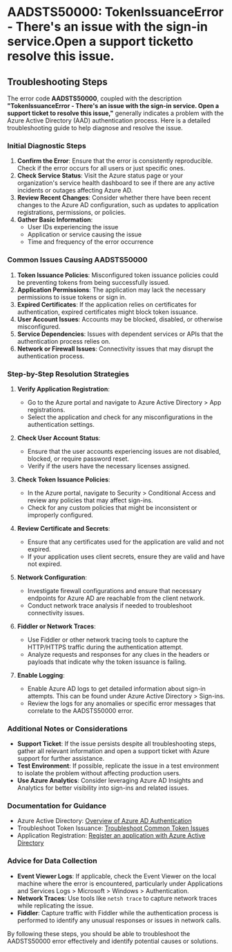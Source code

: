 # AADSTS50000: TokenIssuanceError - There's an issue with the sign-in service.Open a support ticketto resolve this issue.


## Troubleshooting Steps
The error code **AADSTS50000**, coupled with the description **"TokenIssuanceError - There's an issue with the sign-in service. Open a support ticket to resolve this issue,"** generally indicates a problem with the Azure Active Directory (AAD) authentication process. Here is a detailed troubleshooting guide to help diagnose and resolve the issue.

### Initial Diagnostic Steps

1. **Confirm the Error**: Ensure that the error is consistently reproducible. Check if the error occurs for all users or just specific ones.
2. **Check Service Status**: Visit the Azure status page or your organization's service health dashboard to see if there are any active incidents or outages affecting Azure AD.
3. **Review Recent Changes**: Consider whether there have been recent changes to the Azure AD configuration, such as updates to application registrations, permissions, or policies.
4. **Gather Basic Information**:
   - User IDs experiencing the issue
   - Application or service causing the issue
   - Time and frequency of the error occurrence

### Common Issues Causing AADSTS50000

1. **Token Issuance Policies**: Misconfigured token issuance policies could be preventing tokens from being successfully issued.
2. **Application Permissions**: The application may lack the necessary permissions to issue tokens or sign in.
3. **Expired Certificates**: If the application relies on certificates for authentication, expired certificates might block token issuance.
4. **User Account Issues**: Accounts may be blocked, disabled, or otherwise misconfigured.
5. **Service Dependencies**: Issues with dependent services or APIs that the authentication process relies on.
6. **Network or Firewall Issues**: Connectivity issues that may disrupt the authentication process.

### Step-by-Step Resolution Strategies

1. **Verify Application Registration**:
   - Go to the Azure portal and navigate to Azure Active Directory > App registrations.
   - Select the application and check for any misconfigurations in the authentication settings.

2. **Check User Account Status**:
   - Ensure that the user accounts experiencing issues are not disabled, blocked, or require password reset.
   - Verify if the users have the necessary licenses assigned.

3. **Check Token Issuance Policies**:
   - In the Azure portal, navigate to Security > Conditional Access and review any policies that may affect sign-ins.
   - Check for any custom policies that might be inconsistent or improperly configured.

4. **Review Certificate and Secrets**:
   - Ensure that any certificates used for the application are valid and not expired.
   - If your application uses client secrets, ensure they are valid and have not expired.

5. **Network Configuration**:
   - Investigate firewall configurations and ensure that necessary endpoints for Azure AD are reachable from the client network.
   - Conduct network trace analysis if needed to troubleshoot connectivity issues.

6. **Fiddler or Network Traces**:
   - Use Fiddler or other network tracing tools to capture the HTTP/HTTPS traffic during the authentication attempt.
   - Analyze requests and responses for any clues in the headers or payloads that indicate why the token issuance is failing.

7. **Enable Logging**:
   - Enable Azure AD logs to get detailed information about sign-in attempts. This can be found under Azure Active Directory > Sign-ins.
   - Review the logs for any anomalies or specific error messages that correlate to the AADSTS50000 error.

### Additional Notes or Considerations

- **Support Ticket**: If the issue persists despite all troubleshooting steps, gather all relevant information and open a support ticket with Azure support for further assistance.
- **Test Environment**: If possible, replicate the issue in a test environment to isolate the problem without affecting production users.
- **Use Azure Analytics**: Consider leveraging Azure AD Insights and Analytics for better visibility into sign-ins and related issues.

### Documentation for Guidance

- Azure Active Directory: [Overview of Azure AD Authentication](https://docs.microsoft.com/en-us/azure/active-directory/develop/authentication-scenarios)
- Troubleshoot Token Issuance: [Troubleshoot Common Token Issues](https://docs.microsoft.com/en-us/azure/active-directory/develop/troubleshoot-token-issues)
- Application Registration: [Register an application with Azure Active Directory](https://docs.microsoft.com/en-us/azure/active-directory/develop/quickstart-register-app)

### Advice for Data Collection

- **Event Viewer Logs**: If applicable, check the Event Viewer on the local machine where the error is encountered, particularly under Applications and Services Logs > Microsoft > Windows > Authentication.
- **Network Traces**: Use tools like `netsh trace` to capture network traces while replicating the issue.
- **Fiddler**: Capture traffic with Fiddler while the authentication process is performed to identify any unusual responses or issues in network calls.

By following these steps, you should be able to troubleshoot the AADSTS50000 error effectively and identify potential causes or solutions.